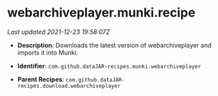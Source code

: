 # webarchiveplayer.munki.recipe

_Last updated 2021-12-23 19:58:07Z_

- **Description**: Downloads the latest version of webarchiveplayer and imports it into Munki.

- **Identifier**: `com.github.dataJAR-recipes.munki.webarchiveplayer`

- **Parent Recipes**: `com.github.dataJAR-recipes.download.webarchiveplayer`
